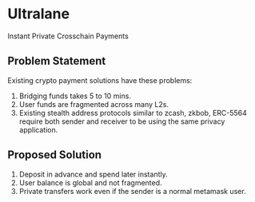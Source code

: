 # Ultralane

Instant Private Crosschain Payments

## Problem Statement

Existing crypto payment solutions have these problems:

1. Bridging funds takes 5 to 10 mins.
2. User funds are fragmented across many L2s.
3. Existing stealth address protocols similar to zcash, zkbob, ERC-5564 require both sender and receiver to be using the same privacy application.

## Proposed Solution

1. Deposit in advance and spend later instantly.
2. User balance is global and not fragmented.
3. Private transfers work even if the sender is a normal metamask user.
